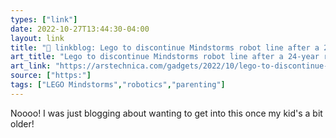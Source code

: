 ```yaml
---
types: ["link"]
date: 2022-10-27T13:44:30-04:00
layout: link
title: "🔗 linkblog: Lego to discontinue Mindstorms robot line after a 24-year run | Ars Technica'"
art_title: "Lego to discontinue Mindstorms robot line after a 24-year run | Ars Technica"
art_link: "https://arstechnica.com/gadgets/2022/10/lego-to-discontinue-mindstorms-robot-line-after-a-24-year-run/"
source: ["https:"]
tags: ["LEGO Mindstorms","robotics","parenting"]
---
```

Noooo! I was just blogging about wanting to get into this once my kid's a bit older!
 
